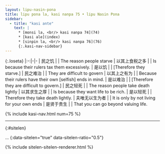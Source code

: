 ```yaml
---
layout: lipu-nasin-pona
title: lipu pona la, kasi nanpa 75 • lipu Nasin Pona
sidebar:
  - title: "kasi ante"
    text: |
      * [monsi la, <br/> kasi nanpa 74](74)
      * [kasi ale](index)
      * [sinpin la, <br/> kasi nanpa 76](76)
      {:.kasi-nav-sidebar}
---
```


{:.loseta}
|:-:|-|-
| 民之饥               |  | The reason people starve
| 以其<wbr/>上食税之多 |  | Is because their rulers tax them excessively.
| 是以饥               |  | [Therefore they starve.]
| 民之难治             |  | They are difficult to govern
| 以其<wbr/>上之有为   |  | Because their rulers have their own [selfish] ends in mind.
| 是以难治             |  | [Therefore they are difficult to govern.]
| 民之轻死             |  | The reason people take death lightly
| 以其<wbr/>求生之厚   |  | Is because they want life to be rich.
| 是以轻死             |  | Therefore they take death lightly.
| 夫唯无以生为者       |  | It is only by not living for your own ends
| 是贤于贵生           |  | That you can go beyond valuing life.

{% include kasi-nav.html num=75 %}

-------
{:#sitelen}

...
{:data-sitelen="true" data-sitelen-ratio="0.5"}

{% include sitelen-sitelen-renderer.html %}
